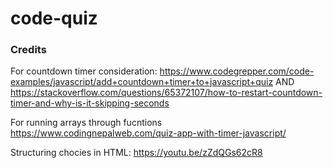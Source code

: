 # code-quiz



### Credits
For countdown timer consideration: https://www.codegrepper.com/code-examples/javascript/add+countdown+timer+to+javascript+quiz  AND
https://stackoverflow.com/questions/65372107/how-to-restart-countdown-timer-and-why-is-it-skipping-seconds

For running arrays through fucntions https://www.codingnepalweb.com/quiz-app-with-timer-javascript/

Structuring chocies in HTML: https://youtu.be/zZdQGs62cR8